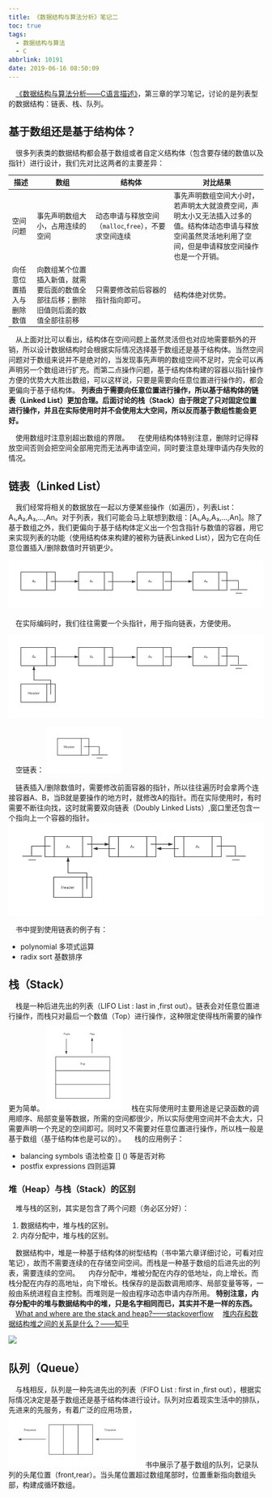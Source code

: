 ```yaml
---
title: 《数据结构与算法分析》笔记二
toc: true
tags:
  - 数据结构与算法
  - C
abbrlink: 10191
date: 2019-06-16 08:50:09
---
```


&emsp;[《数据结构与算法分析——C语言描述》](https://book.douban.com/subject/1139426/)，第三章的学习笔记，讨论的是列表型的数据结构：链表、栈、队列。

## 基于数组还是基于结构体？
&emsp;很多列表类的数据结构都会基于数组或者自定义结构体（包含要存储的数值以及指针）进行设计，我们先对比这两者的主要差异：

描述|数组|结构体|对比结果
---|---|---|---|
空间问题|事先声明数组大小，占用连续的空间|动态申请与释放空间（`malloc`,`free`），不要求空间连续|事先声明数组空间大小时，若声明太大就浪费空间，声明太小又无法插入过多的值。结构体动态申请与释放空间虽然灵活地利用了空间，但是申请释放空间操作也是一个开销。
向任意位置插入与删除数值|向数组某个位置插入新值，就需要后面的数值全部往后移；删除旧值则后面的数值全部往前移|只需要修改前后容器的指针指向即可。|结构体绝对优势。

&emsp;从上面对比可以看出，结构体在空间问题上虽然灵活但也对应地需要额外的开销，所以设计数据结构时会根据实际情况选择基于数组还是基于结构体。当然空间问题对于数组来说并不是绝对的，当发现事先声明的数组空间不足时，完全可以再声明另一个数组进行扩充。而第二点操作问题，基于结构体构建的容器以指针操作方便的优势大大胜出数组，可以这样说，只要是需要向任意位置进行操作的，都会更偏向于基于结构体。 __列表由于需要向任意位置进行操作，所以基于结构体的链表（Linked List）更加合理。后面讨论的栈（Stack）由于限定了只对固定位置进行操作，并且在实际使用时并不会使用太大空间，所以反而基于数组性能会更好。__

&emsp;使用数组时注意别超出数组的界限。
&emsp;在使用结构体特别注意，删除时记得释放空间否则会把空间全部用完而无法再申请空间，同时要注意处理申请内存失败的情况。


## 链表（Linked List）
&emsp;我们经常将相关的数据放在一起以方便某些操作（如遍历），列表List：A₁,A₂,A₃,...,An。对于列表，我们可能会马上联想到数组：[A₁,A₂,A₃,...,An]。除了基于数组之外，我们更偏向于基于结构体定义出一个包含指针与数值的容器，用它来实现列表的功能（使用结构体来构建的被称为链表Linked List），因为它在向任意位置插入/删除数值时开销更少。

![](/blog_images/linked-list.png)

&emsp;在实际编码时，我们往往需要一个头指针，用于指向链表，方便使用。

![](/blog_images/linked-list-header.png)

&emsp;空链表：
<img alt="空链表" src="/blog_images/empty-list.png" style="width:30%;">

&emsp;链表插入/删除数值时，需要修改前面容器的指针，所以往往遍历时会拿两个连接容器A、B，当B就是要操作的地方时，就修改A的指针。而在实际使用时，有时需要不断往向找，这时就需要双向链表（Doubly Linked Lists）,窗口里还包含一个指向上一个容器的指针。
![](/blog_images/doubly-linked-list.png)

&emsp;书中提到使用链表的例子有：
- polynomial 多项式运算
- radix sort 基数排序


## 栈（Stack）
&emsp;栈是一种后进先出的列表（LIFO List : last in ,first out）。链表会对任意位置进行操作，而栈只对最后一个数值（Top）进行操作，这种限定使得栈所需要的操作更为简单。
<img alt="栈" src="/blog_images/stack.png" style="width:30%;">
&emsp;栈在实际使用时主要用途是记录函数的调用顺序、局部变量等数据，所需的空间都很少，所以实际使用空间并不会太大，只需要声明一个充足的空间即可。同时又不需要对任意位置进行操作，所以栈一般是基于数组（基于结构体也是可以的）。
&emsp;栈的应用例子：
- balancing symbols 语法检查 [] () 等是否对称
- postfix expressions 四则运算

### 堆（Heap）与栈（Stack）的区别
&emsp;堆与栈的区别，其实是包含了两个问题（务必区分好）：
1. 数据结构中，堆与栈的区别。
2. 内存分配中，堆与栈的区别。

&emsp;数据结构中，堆是一种基于结构体的树型结构（书中第六章详细讨论，可看对应笔记），故而不需要连续的在存储空间空间。而栈是一种基于数组的后进先出的列表，需要连续的空间。
&emsp;内存分配中，堆被分配在内存的低地址，向上增长。而栈分配在内存的高地址，向下增长。栈保存的是函数调用顺序、局部变量等等，一般由系统进程自主控制。而堆则是一般由程序动态申请内存所用。 __特别注意，内存分配中的堆与数据结构中的堆，只是名字相同而已，其实并不是一样的东西。__
&emsp;[What and where are the stack and heap?——stackoverflow](https://stackoverflow.com/questions/79923/what-and-where-are-the-stack-and-heap)
&emsp;[堆内存和数据结构堆之间的关系是什么？——知乎](https://www.zhihu.com/question/276016774)

![](/blog_images/stack-heap.jpg)



## 队列（Queue）
&emsp;与栈相反，队列是一种先进先出的列表（FIFO List : first in ,first out），根据实际情况决定是基于数组还是基于结构体进行设计。队列对应着现实生活中的排队，先进来的先服务，有着广泛的应用场景，
<img alt="队列" src="/blog_images/queue.png" style="width:50%;">
&emsp;书中展示了基于数组的队列，记录队列的头尾位置（front,rear）。当头尾位置超过数组尾部时，位置重新指向数组头部，构建成循环数组。












